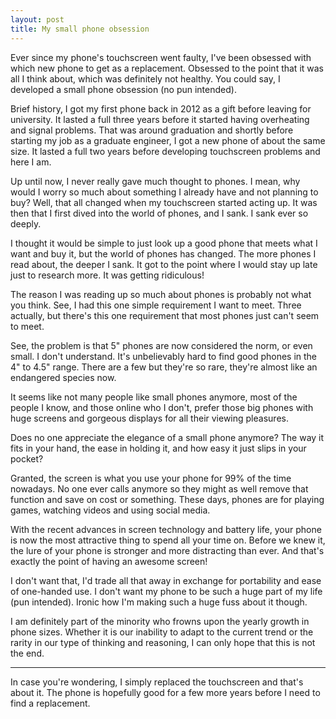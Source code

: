 ```yaml
---
layout: post
title: My small phone obsession
---
```


Ever since my phone's touchscreen went faulty, I've been obsessed with which new phone to get as a replacement. Obsessed to the point that it was all I think about, which was definitely not healthy. You could say, I developed a small phone obsession (no pun intended).

Brief history, I got my first phone back in 2012 as a gift before leaving for university. It lasted a full three years before it started having overheating and signal problems. That was around graduation and shortly before starting my job as a graduate engineer, I got a new phone of about the same size. It lasted a full two years before developing touchscreen problems and here I am. 

Up until now, I never really gave much thought to phones. I mean, why would I worry so much about something I already have and not planning to buy? Well, that all changed when my touchscreen started acting up. It was then that I first dived into the world of phones, and I sank. I sank ever so deeply. 

I thought it would be simple to just look up a good phone that meets what I want and buy it, but the world of phones has changed. The more phones I read about, the deeper I sank. It got to the point where I would stay up late just to research more. It was getting ridiculous! 

The reason I was reading up so much about phones is probably not what you think. See, I had this one simple requirement I want to meet. Three actually, but there's this one requirement that most phones just can't seem to meet. 

See, the problem is that 5" phones are now considered the norm, or even small. I don't understand. It's unbelievably hard to find good phones in the 4" to 4.5" range. There are a few but they're so rare, they're almost like an endangered species now. 

It seems like not many people like small phones anymore, most of the people I know, and those online who I don't, prefer those big phones with huge screens and gorgeous displays for all their viewing pleasures. 

Does no one appreciate the elegance of a small phone anymore? The way it fits in your hand, the ease in holding it, and how easy it just slips in your pocket? 

Granted, the screen is what you use your phone for 99% of the time nowadays. No one ever calls anymore so they might as well remove that function and save on cost or something. These days, phones are for playing games, watching videos and using social media. 

With the recent advances in screen technology and battery life, your phone is now the most attractive thing to spend all your time on. Before we knew it, the lure of your phone is stronger and more distracting than ever. And that's exactly the point of having an awesome screen! 

I don't want that, I'd trade all that away in exchange for portability and ease of one-handed use. I don't want my phone to be such a huge part of my life (pun intended). Ironic how I'm making such a huge fuss about it though. 

I am definitely part of the minority who frowns upon the yearly growth in phone sizes. Whether it is our inability to adapt to the current trend or the rarity in our type of thinking and reasoning, I can only hope that this is not the end. 

---
In case you're wondering, I simply replaced the touchscreen and that's about it. The phone is hopefully good for a few more years before I need to find a replacement.